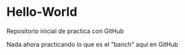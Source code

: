 # Hello-World
Repositorio inicial de practica con GitHub

Nada ahora practicando lo que es el "banch" aquí en GitHub 
